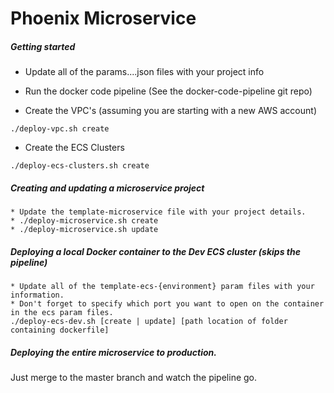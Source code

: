 # Phoenix Microservice

##### Getting started
* Update all of the params....json files with your project info

* Run the docker code pipeline (See the docker-code-pipeline git repo)

* Create the VPC's (assuming you are starting with a new AWS account)
```
./deploy-vpc.sh create
```

* Create the ECS Clusters
```
./deploy-ecs-clusters.sh create
```

##### Creating and updating a microservice project
```
* Update the template-microservice file with your project details.
* ./deploy-microservice.sh create
* ./deploy-microservice.sh update
```

##### Deploying a local Docker container to the Dev ECS cluster (skips the pipeline)
```
* Update all of the template-ecs-{environment} param files with your information.
* Don't forget to specify which port you want to open on the container in the ecs param files.
./deploy-ecs-dev.sh [create | update] [path location of folder containing dockerfile]
```

##### Deploying the entire microservice to production.
Just merge to the master branch and watch the pipeline go.
